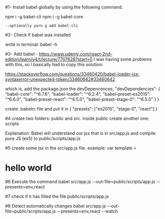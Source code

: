 #1- Install babel globally by using the following command.

 npm i -g babel-cli
 npm i -g babel-core

`--optionally yarn g add babel-cli`


#2- Check if babel was installed

 write in terminal: babel -h

#3- Add babel -  https://www.udemy.com/react-2nd-edition/learn/v4/t/lecture/7707628?start=0
I was having some problems with this, so I basically had to copy this solution: 

https://stackoverflow.com/questions/33460420/babel-loader-jsx-syntaxerror-unexpected-token/33460642#33460642

which is, add the package.json the devDepencences,
  "devDependencies": {
    "babel-core": "^6.7.6",
    "babel-loader": "^6.2.4",
    "babel-preset-es2015": "^6.6.0",
    "babel-preset-react": "^6.5.0",
    "babel-preset-stage-0": "^6.5.0"
  }
}


create .babelrc  file and put it in
{
    "presets": ["es2015", "stage-0", "react"]
}



#4 create two folders: public and src.
inside public create another one: scripts

Explanation: Babel will understand our jsx that is in src/app.js and compile pure JS  (es5)  to public/scripts/app.js

#5 create some jsx in the src/app.js file.
example: var template = <h1>hello world</h1>

#6 Execute the command
babel src/app.js --out-file=public/scripts/app.js --presents=env,react

#7 check if it has filled the file public/scripts/app.js

#8 Detect automatically changes
babel src/app.js --out-file=public/scripts/app.js --presents=env,react --watch


